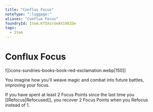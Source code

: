 ```yaml
---
title: "Conflux Focus"
noteType: ":luggage:"
aliases: "Conflux Focus"
foundryId: Item.KfSXsrUeAV198IDe
tags:
  - Item
---
```


# Conflux Focus
![[icons-sundries-books-book-red-exclamation.webp|150]]

You imagine how you'll weave magic and combat into future battles, improving your focus.

If you have spent at least 2 Focus Points since the last time you [[Refocus|Refocused]], you recover 2 Focus Points when you Refocus instead of 1.
